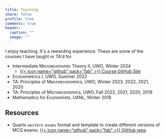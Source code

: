 ```yaml
---
title: Teaching
share: false
profile: true
comments: true
header:
  caption: ""
  image: ""
---
```


I enjoy teaching. It's a rewarding experience. These are some of the courses I have taught or TA'd for.

- Intermediate Microeconomic Theory II, UWO, Winter 2024 
  - [{{< icon name="github" pack="fab" >}} Course GitHub Site](https://github.com/hans-mtz/EC2151-UWO)
- Econometrics I, UWO, Summer 2022
- TA: Principles of Macroeconomics, UWO, Winter 2023, 2022, 2021, 2020
- TA: Principles of Microeconomics, UWO, Fall 2022, 2021, 2020, 2019
- Mathematics for Economists, UANL, Winter 2018

## Resources

- Quarto `western-exams` format and template to create different versions of MCQ exams: [{{< icon name="github" pack="fab" >}} GitHub repo](https://github.com/hans-mtz/western-exams/tree/main)